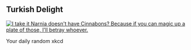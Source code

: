 ## Turkish Delight
[![I take it Narnia doesn't have Cinnabons? Because if you can magic up a plate of those, I'll betray whoever.](https://imgs.xkcd.com/comics/turkish_delight.png)](https://xkcd.com/1980/ "I take it Narnia doesn't have Cinnabons? Because if you can magic up a plate of those, I'll betray whoever.")

Your daily random xkcd
